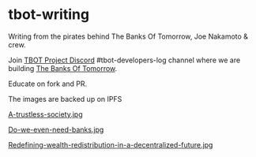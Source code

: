 # tbot-writing
Writing from the pirates behind The Banks Of Tomorrow, Joe Nakamoto &amp; crew.

Join [TBOT Project Discord](https://discord.gg/tbot) #tbot-developers-log channel where we are building [The Banks Of Tomorrow](https://tbot.fi).

Educate on fork and PR.

The images are backed up on IPFS

[A-trustless-society.jpg](https://ipfs.io/ipfs/QmSc2CdqN64x957cab42opNzWhrrzhLnPehPZEJ8CbttZ6)

[Do-we-even-need-banks.jpg](https://ipfs.io/ipfs/QmSEbzUWMD8JdFFw44ns2rgQ3KYNtiUXqze85UQrkjyQHt)

[Redefining-wealth-redistribution-in-a-decentralized-future.jpg](https://ipfs.io/ipfs/QmeKuigztUtyKG2xjQ7AKgYoK4iNxB4t7K6F9yGm3cUczR)

